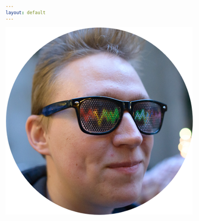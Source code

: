 ```yaml
---
layout: default
---
```

<div class="front-page">
  <div class="dots-box">
    <div class="profile-section" id="profile">
      <img align="left" class="bigdot left" alt="Me" src="/assets/profile-circle.png">

      <a href="https://github.com/{{ site.github_username }}" id="github">
        <span class="bigicon fa-stack fa-3x">
          <i class="bigicon fa fa-stack-2x fa-github"></i>
        </span>
      </a>

      <a href="https://linkedin.com/in/{{ site.linkedin_username }}" id="linkedin">
        <span class="bigicon fa-stack fa-3x">
          <i class="fa fa-circle fa-stack-2x"></i>
          <i class="fa fa-linkedin fa-stack-1x fa-inverse"></i>
        </span>
      </a>
    </div>

    <div style="clear: both;"></div>

    <div class="profile-section" id="furry">
      <a href="https://twitter.com/{{ site.twitter_username }}" id="twitter">
        <span class="bigicon fa-stack fa-3x">
          <i class="fa fa-circle fa-stack-2x"></i>
          <i class="fa fa-twitter fa-stack-1x fa-inverse"></i>
        </span>
      </a>

      <a href="https://www.facebook.com/{{ site.facebook_username }}" id="facebook">
        <span class="bigicon fa-stack fa-3x">
          <i class="fa fa-circle fa-stack-2x"></i>
          <i class="fa fa-facebook-official fa-stack-1x fa-inverse"></i>
        </span>
      </a>

      <img align="right" class="bigdot right" alt="Fursuit" src="/assets/fursuit-circle.png">
    </div>
  </div>
</div>
